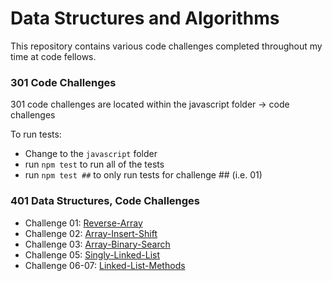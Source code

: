 # Data Structures and Algorithms

This repository contains various code challenges completed throughout my time at code fellows.

### 301 Code Challenges

301 code challenges are located within the javascript folder -> code challenges

To run tests:
- Change to the `javascript` folder
- run `npm test` to run all of the tests
- run `npm test ##` to only run tests for challenge ## (i.e. 01)

### 401 Data Structures, Code Challenges

- Challenge 01: [Reverse-Array](./c-sharp/reverseArray/README.md)
- Challenge 02: [Array-Insert-Shift](./c-sharp/arrayInsertShift/README.md)
- Challenge 03: [Array-Binary-Search](./c-sharp/array-binary-search/README.md)
- Challenge 05: [Singly-Linked-List](./c-sharp/data-structures/README.md)
- Challenge 06-07: [Linked-List-Methods](./c-sharp/data-structures/DataStructures/Data-Structures/README.md)